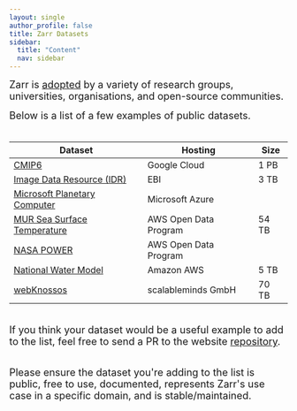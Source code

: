 ```yaml
---
layout: single
author_profile: false
title: Zarr Datasets
sidebar:
  title: "Content"
  nav: sidebar
---
```


<font size="4">
Zarr is <a href="https://zarr.dev/adopters/">adopted</a> by a variety of
research groups, universities, organisations, and open-source communities.<br>

Below is a list of a few examples of public datasets.<br><br>
</font>

| Dataset                                                                                                           | Hosting               | Size  |
| ----------------------------------------------------------------------------------------------------------------- | --------------------- | ----- |
| [CMIP6](https://console.cloud.google.com/marketplace/details/noaa-public/cmip6)                                   | Google Cloud          | 1 PB  |
| [Image Data Resource (IDR)](https://idr.github.io/ome-ngff-samples/)                                              | EBI                   | 3 TB  |
| [Microsoft Planetary Computer](https://planetarycomputer.microsoft.com/catalog?filter=zarr)                       | Microsoft Azure       |       |
| [MUR Sea Surface Temperature](https://registry.opendata.aws/mur)                                                  | AWS Open Data Program | 54 TB |
| [NASA POWER](https://registry.opendata.aws/nasa-power/)                                                           | AWS Open Data Program |       |
| [National Water Model](https://discourse.pangeo.io/t/the-national-water-model-reanalysis-zarr-dataset-on-aws/1449)| Amazon AWS            | 5 TB  |
| [webKnossos](https://zarr.webknossos.org/)                                                                        | scalableminds GmbH    | 70 TB |

<font size="4">
<br>If you think your dataset would be a useful example to add to the list,
feel free to send a PR to the website <a href="https://github.com/zarr-developers/zarr-developers.github.io/">repository</a>.<br><br>

Please ensure the dataset you're adding to the list is public, free to use,
documented, represents Zarr's use case in a specific domain, and is stable/maintained. 
</font>

